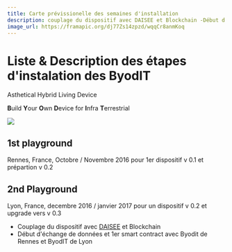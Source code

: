 ```yaml
---
title: Carte prévissionelle des semaines d'installation
description: couplage du dispositif avec DAISEE et Blockchain -Début d'échange de données et  1er smart contract avec Byodit de Rennes et ByodIT de Lyon
image_url: https://framapic.org/dj77Zs14zpzd/wqqCr8anmKoq
---
```



# Liste & Description des étapes d'instalation des ByodIT

Asthetical Hybrid Living Device

**B**uild **Y**our **O**wn **D**evice for **I**nfra **T**errestrial

![](https://framapic.org/dj77Zs14zpzd/wqqCr8anmKoq)

## 1st playground

Rennes, France, Octobre / Novembre 2016 pour 1er dispositif v 0.1 et prépartion v 0.2

## 2nd Playground

Lyon, France, decembre 2016 / janvier 2017 pour un dispositif v 0.2 et upgrade vers v 0.3

* Couplage du dispositif avec [DAISEE](https://hackpad.com/DAISEE-2e-DAISEECamp-0816-VyMwEnbsRqA) et Blockchain
* Début d'échange de données et  1er smart contract avec Byodit de Rennes et ByodIT de Lyon
